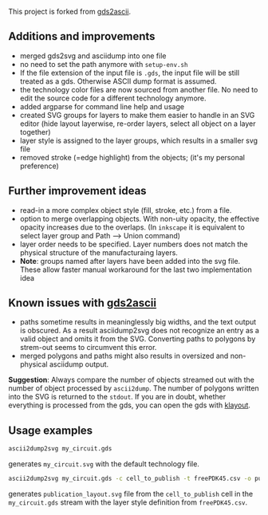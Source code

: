 This project is forked from [gds2ascii](https://github.com/leoheck/gds2ascii).

## Additions and improvements
- merged gds2svg and asciidump into one file
- no need to set the path anymore with `setup-env.sh` 
- If the file extension of the input file is `.gds`, the input file will be still treated as a gds. Otherwise ASCII dump format is assumed.
- the technology color files are now sourced from another file. No need to edit the source code for a different technology anymore.
- added argparse for command line help and usage
- created SVG groups for layers to make them easier to handle in an SVG editor (hide layout layerwise, re-order layers, select all object on a layer together)
- layer style is assigned to the layer groups, which results in a smaller svg file
- removed stroke (=edge highlight) from the objects; (it's my personal preference)

## Further improvement ideas 
- read-in a more complex object style (fill, stroke, etc.) from a file. 
- option to merge overlapping objects. With non-uity opacity, the effective opacity increases due to the overlaps. (In `inkscape` it is equivalent to select layer group and Path --> Union command)
- layer order needs to be specified. Layer numbers does not match the physical structure of the manufacturaing layers.
- **Note**: groups named after layers have been added into the svg file. These allow faster manual workaround for the last two implementation idea

 ## Known issues with [gds2ascii](https://github.com/gurleyuk/gds2ascii/issues) 
- paths sometime results in meaninglessly big widths, and the text output is obscured. As a result asciidump2svg does not recognize an entry as a valid object and omits it from the SVG. Converting paths to polygons by strem-out seems to circumvent this error.
- merged polygons and paths might also results in oversized and non-physical asciidump output.

**Suggestion**: Always compare the number of objects streamed out with the number of object processed by `ascii2dump`. The number of polygons written into the SVG is returned to the `stdout`. If you are in doubt, whether everything is processed from the gds, you can open the gds with [klayout](https://github.com/KLayout/klayout).

## Usage examples

```bash
ascii2dump2svg my_circuit.gds
```
generates `my_circuit.svg` with the default technology file.

```bash
ascii2dump2svg my_circuit.gds -c cell_to_publish -t freePDK45.csv -o publication_layout.svg
```
generates `publication_layout.svg` file from the `cell_to_publish` cell in the `my_circuit.gds` stream with the layer style definition from `freePDK45.csv`.
